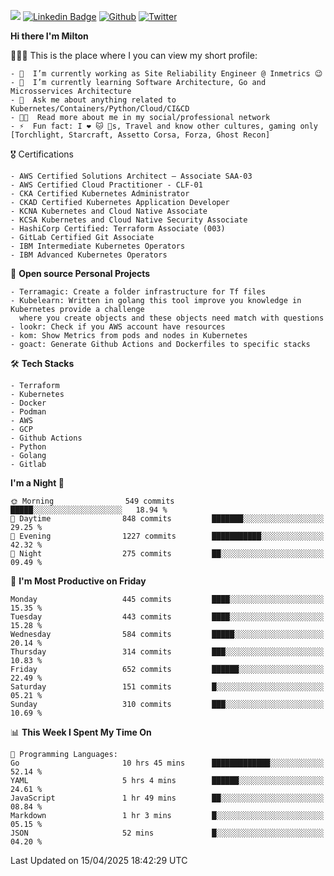 ![](https://komarev.com/ghpvc/?username=miltlima&color=blueviolet) [![Linkedin Badge](https://img.shields.io/badge/-LinkedIn-blue?style=flat-square&logo=Linkedin&logoColor=white&link=https://www.linkedin.com/in/miltonlimaj/)](https://www.linkedin.com/in/miltonlimaj/) [![Github](https://img.shields.io/github/followers/miltlima?style=social)](https://github.com/miltlima?tab=followers) [![Twitter](https://img.shields.io/twitter/follow/milt_lima?style=social)](https://twitter.com/milt_lima)
 


     
**Hi there I'm Milton**

👨🏽‍💻 This is the place where I you can view my short profile:
```text
- 🔭  I’m currently working as Site Reliability Engineer @ Inmetrics 😉
- 🌱  I’m currently learning Software Architecture, Go and Microsservices Architecture
- 💬  Ask me about anything related to Kubernetes/Containers/Python/Cloud/CI&CD
- 👨‍💻  Read more about me in my social/professional network
- ⚡  Fun fact: I ❤️ 🐱 🐶s, Travel and know other cultures, gaming only [Torchlight, Starcraft, Assetto Corsa, Forza, Ghost Recon]
```
🎖 Certifications
```text
- AWS Certified Solutions Architect – Associate SAA-03
- AWS Certified Cloud Practitioner - CLF-01
- CKA Certified Kubernetes Administrator
- CKAD Certified Kubernetes Application Developer
- KCNA Kubernetes and Cloud Native Associate
- KCSA Kubernetes and Cloud Native Security Associate
- HashiCorp Certified: Terraform Associate (003)
- GitLab Certified Git Associate
- IBM Intermediate Kubernetes Operators
- IBM Advanced Kubernetes Operators
```
📐 **Open source Personal Projects**

```text
- Terramagic: Create a folder infrastructure for Tf files
- Kubelearn: Written in golang this tool improve you knowledge in Kubernetes provide a challenge
  where you create objects and these objects need match with questions
- lookr: Check if you AWS account have resources
- kom: Show Metrics from pods and nodes in Kubernetes
- goact: Generate Github Actions and Dockerfiles to specific stacks
```
🛠 **Tech Stacks**

```text
- Terraform
- Kubernetes
- Docker
- Podman
- AWS
- GCP
- Github Actions
- Python
- Golang
- Gitlab
```         

<!--START_SECTION:waka-->
**I'm a Night 🦉** 

```text
🌞 Morning                549 commits         █████░░░░░░░░░░░░░░░░░░░░   18.94 % 
🌆 Daytime                848 commits         ███████░░░░░░░░░░░░░░░░░░   29.25 % 
🌃 Evening                1227 commits        ███████████░░░░░░░░░░░░░░   42.32 % 
🌙 Night                  275 commits         ██░░░░░░░░░░░░░░░░░░░░░░░   09.49 % 
```
📅 **I'm Most Productive on Friday** 

```text
Monday                   445 commits         ████░░░░░░░░░░░░░░░░░░░░░   15.35 % 
Tuesday                  443 commits         ████░░░░░░░░░░░░░░░░░░░░░   15.28 % 
Wednesday                584 commits         █████░░░░░░░░░░░░░░░░░░░░   20.14 % 
Thursday                 314 commits         ███░░░░░░░░░░░░░░░░░░░░░░   10.83 % 
Friday                   652 commits         ██████░░░░░░░░░░░░░░░░░░░   22.49 % 
Saturday                 151 commits         █░░░░░░░░░░░░░░░░░░░░░░░░   05.21 % 
Sunday                   310 commits         ███░░░░░░░░░░░░░░░░░░░░░░   10.69 % 
```


📊 **This Week I Spent My Time On** 

```text
💬 Programming Languages: 
Go                       10 hrs 45 mins      █████████████░░░░░░░░░░░░   52.14 % 
YAML                     5 hrs 4 mins        ██████░░░░░░░░░░░░░░░░░░░   24.61 % 
JavaScript               1 hr 49 mins        ██░░░░░░░░░░░░░░░░░░░░░░░   08.84 % 
Markdown                 1 hr 3 mins         █░░░░░░░░░░░░░░░░░░░░░░░░   05.15 % 
JSON                     52 mins             █░░░░░░░░░░░░░░░░░░░░░░░░   04.20 % 
```


 Last Updated on 15/04/2025 18:42:29 UTC
<!--END_SECTION:waka-->
